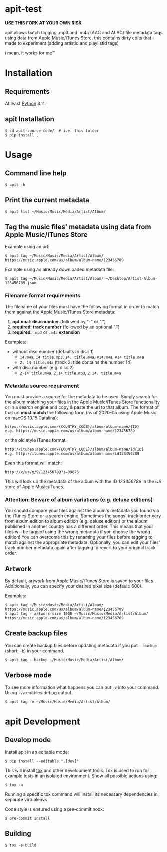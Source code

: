 # apit-test

**USE THIS FORK AT YOUR OWN RISK**

apit allows batch tagging .mp3 and .m4a (AAC and ALAC) file metadata tags using data from Apple Music/iTunes Store.
this contains dirty edits that i made to experiment (adding artistid and playlistid tags)

i mean, it works for me™️


# Installation

## Requirements

At least [Python](https://www.python.org) 3.11

## apit Installation

```shell
$ cd apit-source-code/  # i.e. this folder
$ pip install .
```


# Usage

## Command line help

```shell
$ apit -h
```

## Print the current metadata

```shell
$ apit list ~/Music/Music/Media/Artist/Album/
```

## Tag the music files' metadata using data from Apple Music/iTunes Store

Example using an url:

```shell
$ apit tag ~/Music/Music/Media/Artist/Album/ https://music.apple.com/us/album/album-name/123456789
```

Example using an already downloaded metadata file:

```shell
$ apit tag ~/Music/Music/Media/Artist/Album/ ~/Desktop/Artist-Album-123456789.json
```

### Filename format requirements

The filename of your files must have the following format in order to match them against the Apple Music/iTunes Store metadata:

1. **optional**: **disc number** (followed by "-" or ".")
2. **required**: **track number** (followed by an optional ".")
3. **required**: `.mp3` or `.m4a` **extension**

Examples:

   - without disc number (defaults to disc 1)
      - `14.m4a`, `14 title.mp3`, `14. title.m4a`, `#14.m4a`, `#14 title.m4a`
      - `2. 14 title.m4a` (track 2: title contains the number 14)
   - with disc number (e.g. disc 2)
      - `2-14 title.m4a`, `2.14 title.mp3`, `2.14. title.m4a`

### Metadata source requirement

You must provide a source for the metadata to be used. Simply search for the album matching your files in the Apple Music/iTunes Store functionality or in a search engine and copy & paste the url to that album.
The format of that url **must match** the following form (as of 2020-05 using Apple Music on macOS 10.15 Catalina):

    https://music.apple.com/{COUNTRY_CODE}/album/album-name/{ID}
    e.g. https://music.apple.com/us/album/album-name/123456789

or the old style iTunes format:

    http://itunes.apple.com/{COUNTRY_CODE}/album/album-name/id{ID}
    e.g. http://itunes.apple.com/us/album/album-name/id123456789

Even this format will match:

    http://x/us/x/9/123456789?i=09876

This will look up the metadata of the album with the ID _123456789_ in the _US_ store of Apple Music/iTunes.

### Attention: Beware of album variations (e.g. deluxe editions)

You should compare your files against the album's metadata you found via the iTunes Store or a search engine. Sometimes the songs' track order vary from album edition to album edition (e.g. deluxe edition) or the album published in another country has a different order. This means that your files will be tagged using the wrong metadata if you choose the wrong edition! You can overcome this by renaming your files before tagging to match against the appropriate metadata. Optionally, you can edit your files' track number metadata again after tagging to revert to your original track order.

## Artwork

By default, artwork from Apple Music/iTunes Store is saved to your files. Additionally, you can specify your desired pixel size (default: 600).

Examples:

```shell
$ apit tag ~/Music/Music/Media/Artist/Album/ https://music.apple.com/us/album/album-name/123456789
$ apit tag --artwork-size 1000 ~/Music/Music/Media/Artist/Album/ https://music.apple.com/us/album/album-name/123456789
```

## Create backup files

You can create backup files before updating metadata if you put `--backup` (short: `-b`) in your command.

```shell
$ apit tag --backup ~/Music/Music/Media/Artist/Album/
```

## Verbose mode

To see more information what happens you can put `-v` into your command. Using `-vv` enables debug output.

```shell
$ apit tag -v ~/Music/Music/Media/Artist/Album/
```


# apit Development

## Develop mode

Install apit in an editable mode:

```shell
$ pip install --editable ".[dev]"
```

This will install [tox](https://tox.readthedocs.io/) and other development tools.
Tox is used to run for example tests in an isolated environment. Show all possible actions using:

```shell
$ tox -a
```

Running a specific tox command will install its necessary dependencies in separate virtualenvs.

Code style is ensured using a pre-commit hook:

```shell
$ pre-commit install
```


## Building

```shell
$ tox -e build
```

